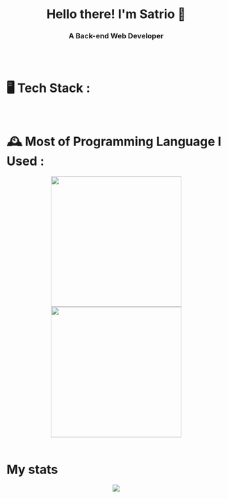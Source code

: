 <h1 align="center">Hello there! I'm Satrio 👋</h1>
<h3 align="center">A Back-end Web Developer</h3>
<br><br>

# 🖥️ Tech Stack :

<br>

# 🕰️ Most of Programming Language I Used :
<a href="https://github.com/dragonestrio">
  <div align="center">
  <img height=300 src="https://github-readme-stats.vercel.app/api/top-langs/?username=dragonestrio&langs_count=8&hide_progress=true&hide_border=true&bg_color=fff&title_color=e96443&text_color=000" />
  <img height=300 src="https://github-readme-stats.vercel.app/api/top-langs/?username=dragonestrio&langs_count=8&layout=donut&hide_border=true&bg_color=fff&title_color=e96443&text_color=000" />
  </div>
</a>
<br>

# My stats
<a href="https://github.com/dragonestrio">
  <div align="center">
  <img src="https://github-readme-streak-stats.herokuapp.com/?user=dragonestrio&hide_border=true&bg_color=30,e96443,904e95&title_color=fff&text_color=fff" />
  </div>
</a>
<br>
